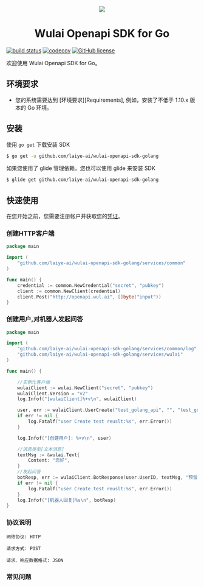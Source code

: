 
<p align="center">
	<a href="https://www.laiye.com"><img src="https://www.laiye.com/static/official-website/logo.png"></a>
</p>

<h1 align="center">Wulai Openapi SDK for Go</h1>

<p align="center">

[![build status][travis-image]][travis-url]   [![codecov][cov-image]][cov-url] [![GitHub license](https://img.shields.io/github/license/laiye-ai/wulai-openapi-sdk-golang?style=social)](https://github.com/laiye-ai/wulai-openapi-sdk-golang/blob/master/LICENSE)


[travis-image]: https://travis-ci.org/laiye-ai/wulai-openapi-sdk-golang.svg?branch=master

[travis-url]: https://travis-ci.org/laiye-ai/wulai-openapi-sdk-golang

[cov-image]: https://codecov.io/gh/laiye-ai/wulai-openapi-sdk-golang/branch/master/graph/badge.svg

[cov-url]: https://codecov.io/gh/laiye-ai/wulai-openapi-sdk-golang

</p>

欢迎使用 Wulai Openapi SDK for Go。

## 环境要求
- 您的系统需要达到 [环境要求][Requirements], 例如，安装了不低于 1.10.x 版本的 Go 环境。

## 安装
使用 `go get` 下载安装 SDK

```sh
$ go get -u github.com/laiye-ai/wulai-openapi-sdk-golang
```

如果您使用了 glide 管理依赖，您也可以使用 glide 来安装 SDK

```sh
$ glide get github.com/laiye-ai/wulai-openapi-sdk-golang
```

## 快速使用
在您开始之前，您需要注册帐户并获取您的[凭证](https://openapi.wul.ai/docs/latest/saas.openapi.v2/openapi.v2.html#section/%E9%89%B4%E6%9D%83%E8%AE%A4%E8%AF%81)。

### 创建HTTP客户端
```go
package main

import (
	"github.com/laiye-ai/wulai-openapi-sdk-golang/services/common"
)

func main() {
	credential := common.NewCredential("secret", "pubkey")
	client := common.NewClient(credential)
	client.Post("http://openapi.wul.ai", []byte("input"))
}
```

### 创建用户,对机器人发起问答
```go
package main

import (
	"github.com/laiye-ai/wulai-openapi-sdk-golang/services/common/log"
	"github.com/laiye-ai/wulai-openapi-sdk-golang/services/wulai"
)

func main() {

	//实例化客户端
	wulaiClient := wulai.NewClient("secret", "pubkey")
	wulaiClient.Version = "v2"
	log.Infof("[wulaiClient]%+v\n", wulaiClient)

	user, err := wulaiClient.UserCreate("test_golang_api", "", "test_golang_api")
	if err != nil {
		log.Fatalf("user Create test reuslt:%s", err.Error())
	}

	log.Infof("[创建用户]: %+v\n", user)

	//消息类型[文本消息]
	textMsg := &wulai.Text{
		Content: "您好",
	}
	//发起问答
	botResp, err := wulaiClient.BotResponse(user.UserID, textMsg, "预留信息")
	if err != nil {
		log.Fatalf("user Create test reuslt:%s", err.Error())
	}
	log.Infof("[机器人回复]%s\n", botResp)
}

```


### 协议说明
```text
网络协议: HTTP

请求方式: POST

请求、响应数据格式: JSON
```

### 常见问题
```text
```